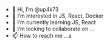 <!-- @format -->

- 👋 Hi, I’m @up4k73
- 👀 I’m interested in JS, React, Docker
- 🌱 I’m currently learning JS, React
- 💞️ I’m looking to collaborate on ...
- 📫 How to reach me ...a

<!---
up4k73/up4k73 is a ✨ special ✨ repository because its `README.md` (this file) appears on your GitHub profile.
You can click the Preview link to take a look at your changes.
--->
